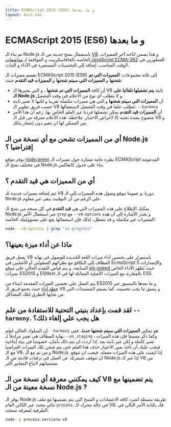 ```yaml
---
title: ECMAScript 2015 (ES6) و ما بعدها
layout: docs.hbs
---
```


# ECMAScript 2015 (ES6) و ما بعدها

تم بناء الـ Node.js باستعمال نسخ حديثة من الـ [V8](https://v8.dev/docs/profile)، و هذا يضمن اتاحة آخر المميزات الخاصة بالجافاسكريبت و الموافقة لـ [مواصفات JavaScript ECMA-262](http://www.ecma-international.org/publications/standards/Ecma-262.htm) للمطورين في الوقت المناسب، إضافة إلى التحسينات المستمرة في الأداء و الثبات.

تقسم مميزات الـ ECMAScript 2015 (ES6) إلى ثلاثة مجموعات: **المميزات التي تم شحنها** و **المميزات التي سيتم شحنها** و **المميزات قيد التقدم** حيث:

* أن كافة **المميزات التي تم شحنها** ، و التي يعتبرها الـ V8 ثابتة **يتم تشغيلها تلقائيا على الـ Node.js** و لا تتطلب أي نوع من الاعلام في وقت التشغيل.
* أن **المميزات التي سيتم شحنها** و التي هي مميزات مكتملة تقريبا و لكنها لا تعتبر ثابتة حسب فريق تطوير الـ V8 تتطلب علما في وقت التشغيل لاستعمالها: `--harmony`
* أن **المميزات قيد التقدم** يمكن تشغيلها فرديا عبر العلم الخاص بها، رغم أن هذا الأمر منصوح بشدة تجنبه إلا لاغراض الاختبار. ملاحظة: هذه الأعلام معرفة من قبل الـ V8 و من الممكن لها ان تتغير دون إشعار بذلك.

## أي من المميزات تشحن مع أي نسخة من الـ Node.js إفتراضيا ؟

يوفر موقع [node.green](https://node.green/) نظرة عامة ممتازة حول مميزات الـ ECMAScript المدعومة في مختلف نسخ الـ Node.js بناء على جدول كانغاكس.

## أي من المميزات هي قيد التقدم ؟

تتم إضافة مميزات جديدة للـ V8 دوريا، و عموما يتوقع وصول هذه المميزات إلى الـ Node.js على الرغم من أن التوقيت يبقى غير معلوم.

يمكنك الإطلاع على هذه المميزات التي هي **قيد التقدم** في كل نسخة من نسخ الـ Node.js عبر استعمال الأمر `grep` مع `--v8-options` و يجدر الأشارة إلى أن هذه المميزات غير مكتملة و قد تتعطل، لذلك فإن استعمالها يقع على مسؤوليتك الخاصة:

```bash
node --v8-options | grep "in progress"
```

## ماذا عن أداء ميزة بعينها؟

يعمل فريق V8 باستمرار على تحسين أداء ميزات اللغة الجديدة للوصول في نهاية المطاف إلى التكافؤ مع نظرائهم المنقولين أو الأصليين في EcmaScript 5 والإصدارات السابقة، و يتم قياس التقدم الحالي على موقع [six-speed](https://fhinkel.github.io/six-speed) حيث يُظهر الأداء الخاص بميزات ES2015 و ESNext بالمقارنة مع الميزات الأصلية المقابلة لها في الـ ES5.

يتم العمل على تحسين الميزات المقدمة ابتداء من ES2015 و ما بعدها بالتنسيق عبر [خطة أداء](https://docs.google.com/document/d/1EA9EbfnydAmmU_lM8R_uEMQ-U_v4l9zulePSBkeYWmY) حيث يجمع فريق الـ V8 و ينسق ما يجب تحسينه، كما يصمم المستندات التي من شأنها التطرق لتلك المشاكل.

## لقد قمت بإعداد بنيتي التحتية للاستفادة من علم `--harmony`. هل يجب علي إلغاء ذلك؟

إن السلوك الحالي لعلم `--harmony` هو تمكين **المميزات التي سيتم شحنها** فقط. ففي نهاية المطاف هي تعتبر مرادفاً لـ `--es_staging` ، وكما ذكر مسبقا فإن هذه الميزات تعتبر كاملة و لكن غير ثابتة بعد. إذا اردت ان يتم ذلك بأمان، خصوصا في بيئة إنتاجية فيجب عليك أن تأخذ بعين الاعتبار حذف هذا العلم حتى يتم شحن تلك الميزات افتراضيا مع الـ V8، و من ثم مع الـ Node.js. إذا ابقيت على هذه الميزات مفعلة، فيجب ان تتوقع ان تتوقف شيفرتك عن العمل في ترقيات قادمة من الـ Node.js إذا غير الـ V8 من مسمياتهم لاتباع المعايير أكثر.

## كيف يمكنني معرفة أي نسخة من الـ V8 يتم تضمينها مع نسخة معينة من الـ Node.js ?

يوفر الـ Node.js طريقة بسيطة لسرد كافة الاعتمادات و النسخ التي يتم تضمينها مع ملف ثنائي محدد عبر الكائن العام `process`. في حالة محرك الـ V8، فك بكتابة الأمر التالي في الطرفية لمعرفة نسخته:

```bash
node -p process.versions.v8
```
